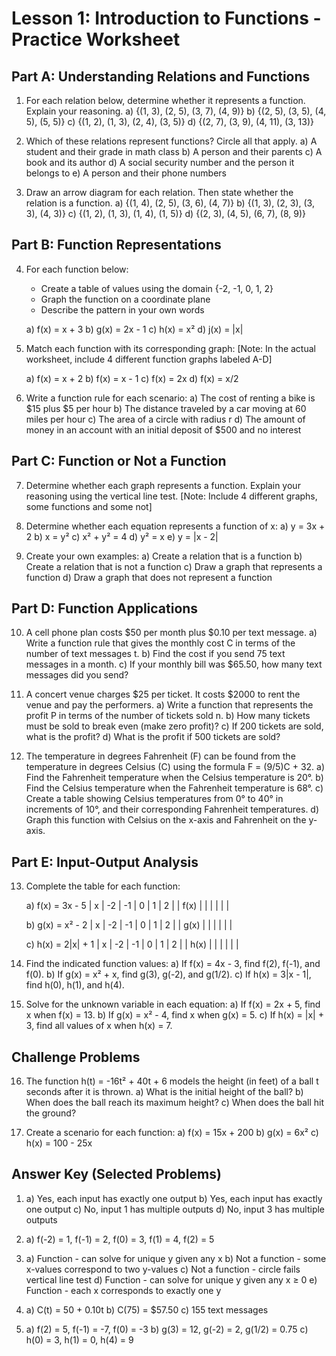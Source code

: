 # Lesson 1: Introduction to Functions - Practice Worksheet

## Part A: Understanding Relations and Functions

1. For each relation below, determine whether it represents a function. Explain your reasoning.
   a) {(1, 3), (2, 5), (3, 7), (4, 9)}
   b) {(2, 5), (3, 5), (4, 5), (5, 5)}
   c) {(1, 2), (1, 3), (2, 4), (3, 5)}
   d) {(2, 7), (3, 9), (4, 11), (3, 13)}

2. Which of these relations represent functions? Circle all that apply.
   a) A student and their grade in math class
   b) A person and their parents
   c) A book and its author
   d) A social security number and the person it belongs to
   e) A person and their phone numbers

3. Draw an arrow diagram for each relation. Then state whether the relation is a function.
   a) {(1, 4), (2, 5), (3, 6), (4, 7)}
   b) {(1, 3), (2, 3), (3, 3), (4, 3)}
   c) {(1, 2), (1, 3), (1, 4), (1, 5)}
   d) {(2, 3), (4, 5), (6, 7), (8, 9)}

## Part B: Function Representations

4. For each function below:
   - Create a table of values using the domain {-2, -1, 0, 1, 2}
   - Graph the function on a coordinate plane
   - Describe the pattern in your own words

   a) f(x) = x + 3
   b) g(x) = 2x - 1
   c) h(x) = x²
   d) j(x) = |x|

5. Match each function with its corresponding graph:
   [Note: In the actual worksheet, include 4 different function graphs labeled A-D]

   a) f(x) = x + 2
   b) f(x) = x - 1
   c) f(x) = 2x
   d) f(x) = x/2

6. Write a function rule for each scenario:
   a) The cost of renting a bike is $15 plus $5 per hour
   b) The distance traveled by a car moving at 60 miles per hour
   c) The area of a circle with radius r
   d) The amount of money in an account with an initial deposit of $500 and no interest

## Part C: Function or Not a Function

7. Determine whether each graph represents a function. Explain your reasoning using the vertical line test.
   [Note: Include 4 different graphs, some functions and some not]

8. Determine whether each equation represents a function of x:
   a) y = 3x + 2
   b) x = y²
   c) x² + y² = 4
   d) y² = x
   e) y = |x - 2|

9. Create your own examples:
   a) Create a relation that is a function
   b) Create a relation that is not a function
   c) Draw a graph that represents a function
   d) Draw a graph that does not represent a function

## Part D: Function Applications

10. A cell phone plan costs $50 per month plus $0.10 per text message.
    a) Write a function rule that gives the monthly cost C in terms of the number of text messages t.
    b) Find the cost if you send 75 text messages in a month.
    c) If your monthly bill was $65.50, how many text messages did you send?

11. A concert venue charges $25 per ticket. It costs $2000 to rent the venue and pay the performers.
    a) Write a function that represents the profit P in terms of the number of tickets sold n.
    b) How many tickets must be sold to break even (make zero profit)?
    c) If 200 tickets are sold, what is the profit?
    d) What is the profit if 500 tickets are sold?

12. The temperature in degrees Fahrenheit (F) can be found from the temperature in degrees Celsius (C) using the formula F = (9/5)C + 32.
    a) Find the Fahrenheit temperature when the Celsius temperature is 20°.
    b) Find the Celsius temperature when the Fahrenheit temperature is 68°.
    c) Create a table showing Celsius temperatures from 0° to 40° in increments of 10°, and their corresponding Fahrenheit temperatures.
    d) Graph this function with Celsius on the x-axis and Fahrenheit on the y-axis.

## Part E: Input-Output Analysis

13. Complete the table for each function:

    a) f(x) = 3x - 5
       | x | -2 | -1 | 0 | 1 | 2 |
       | f(x) | | | | | |

    b) g(x) = x² - 2
       | x | -2 | -1 | 0 | 1 | 2 |
       | g(x) | | | | | |

    c) h(x) = 2|x| + 1
       | x | -2 | -1 | 0 | 1 | 2 |
       | h(x) | | | | | |

14. Find the indicated function values:
    a) If f(x) = 4x - 3, find f(2), f(-1), and f(0).
    b) If g(x) = x² + x, find g(3), g(-2), and g(1/2).
    c) If h(x) = 3|x - 1|, find h(0), h(1), and h(4).

15. Solve for the unknown variable in each equation:
    a) If f(x) = 2x + 5, find x when f(x) = 13.
    b) If g(x) = x² - 4, find x when g(x) = 5.
    c) If h(x) = |x| + 3, find all values of x when h(x) = 7.

## Challenge Problems

16. The function h(t) = -16t² + 40t + 6 models the height (in feet) of a ball t seconds after it is thrown.
    a) What is the initial height of the ball?
    b) When does the ball reach its maximum height?
    c) When does the ball hit the ground?

17. Create a scenario for each function:
    a) f(x) = 15x + 200
    b) g(x) = 6x²
    c) h(x) = 100 - 25x

## Answer Key (Selected Problems)

1. a) Yes, each input has exactly one output
   b) Yes, each input has exactly one output
   c) No, input 1 has multiple outputs
   d) No, input 3 has multiple outputs

4. a) f(-2) = 1, f(-1) = 2, f(0) = 3, f(1) = 4, f(2) = 5

8. a) Function - can solve for unique y given any x
   b) Not a function - some x-values correspond to two y-values
   c) Not a function - circle fails vertical line test
   d) Function - can solve for unique y given any x ≥ 0
   e) Function - each x corresponds to exactly one y

10. a) C(t) = 50 + 0.10t
    b) C(75) = $57.50
    c) 155 text messages

14. a) f(2) = 5, f(-1) = -7, f(0) = -3
    b) g(3) = 12, g(-2) = 2, g(1/2) = 0.75
    c) h(0) = 3, h(1) = 0, h(4) = 9
